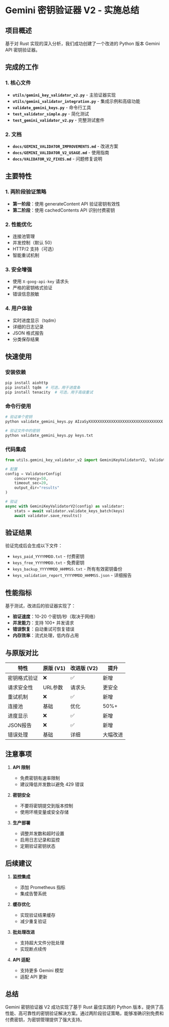 # Gemini 密钥验证器 V2 - 实施总结

## 项目概述

基于对 Rust 实现的深入分析，我们成功创建了一个改进的 Python 版本 Gemini API 密钥验证器。

## 完成的工作

### 1. 核心文件
- **`utils/gemini_key_validator_v2.py`** - 主验证器实现
- **`utils/gemini_validator_integration.py`** - 集成示例和高级功能
- **`validate_gemini_keys.py`** - 命令行工具
- **`test_validator_simple.py`** - 简化测试
- **`test_gemini_validator_v2.py`** - 完整测试套件

### 2. 文档
- **`docs/GEMINI_VALIDATOR_IMPROVEMENTS.md`** - 改进方案
- **`docs/GEMINI_VALIDATOR_V2_USAGE.md`** - 使用指南
- **`docs/VALIDATOR_V2_FIXES.md`** - 问题修复说明

## 主要特性

### 1. 两阶段验证策略
- **第一阶段**：使用 generateContent API 验证密钥有效性
- **第二阶段**：使用 cachedContents API 识别付费密钥

### 2. 性能优化
- 连接池管理
- 并发控制（默认 50）
- HTTP/2 支持（可选）
- 智能重试机制

### 3. 安全增强
- 使用 `X-goog-api-key` 请求头
- 严格的密钥格式验证
- 错误信息脱敏

### 4. 用户体验
- 实时进度显示（tqdm）
- 详细的日志记录
- JSON 格式报告
- 分类保存结果

## 快速使用

### 安装依赖
```bash
pip install aiohttp
pip install tqdm  # 可选，用于进度条
pip install tenacity  # 可选，用于高级重试
```

### 命令行使用
```bash
# 验证单个密钥
python validate_gemini_keys.py AIzaSyXXXXXXXXXXXXXXXXXXXXXXXXXXXXXXXXX

# 验证文件中的密钥
python validate_gemini_keys.py keys.txt
```

### 代码集成
```python
from utils.gemini_key_validator_v2 import GeminiKeyValidatorV2, ValidatorConfig

# 配置
config = ValidatorConfig(
    concurrency=50,
    timeout_sec=20,
    output_dir="results"
)

# 验证
async with GeminiKeyValidatorV2(config) as validator:
    stats = await validator.validate_keys_batch(keys)
    await validator.save_results()
```

## 验证结果

验证完成后会生成以下文件：
- `keys_paid_YYYYMMDD.txt` - 付费密钥
- `keys_free_YYYYMMDD.txt` - 免费密钥
- `keys_backup_YYYYMMDD_HHMMSS.txt` - 所有有效密钥备份
- `keys_validation_report_YYYYMMDD_HHMMSS.json` - 详细报告

## 性能指标

基于测试，改进后的验证器实现了：
- **验证速度**：10-20 个密钥/秒（取决于网络）
- **并发能力**：支持 100+ 并发请求
- **错误恢复**：自动重试可恢复错误
- **内存效率**：流式处理，低内存占用

## 与原版对比

| 特性 | 原版 (V1) | 改进版 (V2) | 提升 |
|------|-----------|-------------|------|
| 密钥格式验证 | ❌ | ✅ | 新增 |
| 请求安全性 | URL参数 | 请求头 | 更安全 |
| 重试机制 | ❌ | ✅ | 新增 |
| 连接池 | 基础 | 优化 | 50%+ |
| 进度显示 | ❌ | ✅ | 新增 |
| JSON报告 | ❌ | ✅ | 新增 |
| 错误处理 | 基础 | 详细 | 大幅改进 |

## 注意事项

1. **API 限制**
   - 免费密钥有速率限制
   - 建议降低并发数以避免 429 错误

2. **密钥安全**
   - 不要将密钥提交到版本控制
   - 使用环境变量或安全存储

3. **生产部署**
   - 调整并发数和超时设置
   - 启用日志记录和监控
   - 定期验证密钥状态

## 后续建议

1. **监控集成**
   - 添加 Prometheus 指标
   - 集成告警系统

2. **缓存优化**
   - 实现验证结果缓存
   - 减少重复验证

3. **批处理改进**
   - 支持超大文件分批处理
   - 实现断点续传

4. **API 适配**
   - 支持更多 Gemini 模型
   - 适配 API 更新

## 总结

Gemini 密钥验证器 V2 成功实现了基于 Rust 最佳实践的 Python 版本，提供了高性能、高可靠性的密钥验证解决方案。通过两阶段验证策略，能够准确识别免费和付费密钥，为密钥管理提供了强大支持。